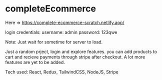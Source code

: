 # completeEcommerce



Here => https://complete-ecommerce-scratch.netlify.app/

login credentials:
username: admin
password: 123qwe

Note: Just wait for sometime for server to load.

Just a random prject, login and explore features. you can add products to cart and recieve payments through stripe after checkout. A lot more features are yet to be added. 

Tech used:
React, Redux, TailwindCSS, NodeJS, Stripe
